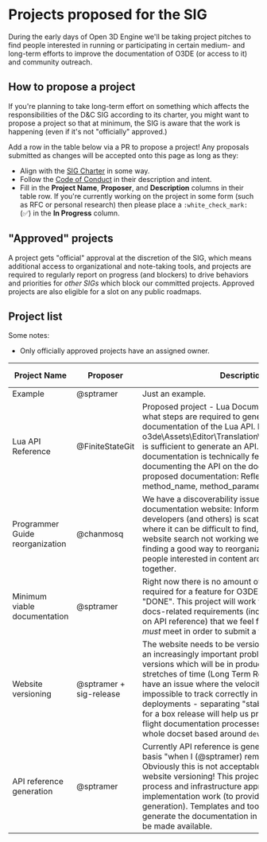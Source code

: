 # Projects proposed for the SIG

During the early days of Open 3D Engine we'll be taking project pitches to find people interested in running or participating in certain medium- and long-term efforts to improve the documentation of O3DE (or access to it) and community outreach.

## How to propose a project

If you're planning to take long-term effort on something which affects the responsibilities of the D&C SIG according to its charter, you might want to propose a project so that at minimum, the SIG is aware that the work is happening (even if it's not "officially" approved.)

Add a row in the table below via a PR to propose a project! Any proposals submitted as changes will be accepted onto this page as long as they:

* Align with the [SIG Charter](https://github.com/o3de/sig-docs-community/blob/main/governance/charter.md) in some way.
* Follow the [Code of Conduct](https://github.com/o3de/community/blob/main/code-of-conduct.md) in their description and intent.
* Fill in the **Project Name**, **Proposer**, and **Description** columns in their table row. If you're currently working on the project in some form (such as RFC or personal research) then please place a `:white_check_mark:` (:white_check_mark:) in the **In Progress** column.

## "Approved" projects

A project gets "official" approval at the discretion of the SIG, which means additional access to organizational and note-taking tools, and projects are required to regularly report on progress (and blockers) to drive behaviors and priorities for _other SIGs_ which block our committed projects. Approved projects are also eligible for a slot on any public roadmaps.

## Project list

Some notes:

* Only officially approved projects have an assigned owner.

| **Project Name** | **Proposer** | **Description** | **In progress** | **Approved** | **Owner** |
|--|--|--|--|--|--|
| Example | @sptramer | Just an example. | :x: | :x: | :x: |
| Lua API Reference | @FiniteStateGit | Proposed project - Lua Documentation.  Determine what steps are required to generate online documentation of the Lua API.  Determine if o3de\Assets\Editor\Translation\scriptcanvas_en_us.ts is sufficient to generate an API.  If generating API documentation is technically feasible, proceed with documenting the API on the docs site.  Scope of proposed documentation: Reflected class_name, method_name, method_parameters, parameter_type. | :x: | :white_check_mark: | @FiniteStateGit |
| Programmer Guide reorganization | @chanmosq | We have a discoverability issue on the documentation website: Information for core developers (and others) is scattered in locations where it can be difficult to find, especially with the website search not working well. We'd like to discuss finding a good way to reorganize the content and get people interested in content architecture working together. | :white_check_mark: |  :white_check_mark: |@chanmosq |
| Minimum viable documentation | @sptramer | Right now there is no amount of documentation required for a feature for O3DE to be considered "DONE". This project will work to define reasonable docs-related requirements (including requirements on API reference) that we feel feature engineers _must_ meet in order to submit a feature. | :x: | :white_check_mark: | @sptramer | 
| Website versioning | @sptramer + sig-release | The website needs to be versioned! This will become an increasingly important problem as we release versions which will be in production for longer stretches of time (Long Term Release, LTS). We also have an issue where the velocity of `development` is impossible to track correctly in tandem with website deployments - separating "stable" documentation for a box release will help us provide guidance for in-flight documentation processes, since there will be a whole docset based around `development`. | :white_check_mark: | :x: | @willihay |
| API reference generation | @sptramer | Currently API reference is generated on a manual basis "when I (@sptramer) remember to do it." Obviously this is not acceptable, especially under website versioning! This project requires an RFC (for process and infrastructure approval), and implementation work (to provide the system for generation). Templates and tools being used to generate the documentation in its current state will be made available. | :x: | :x: | |